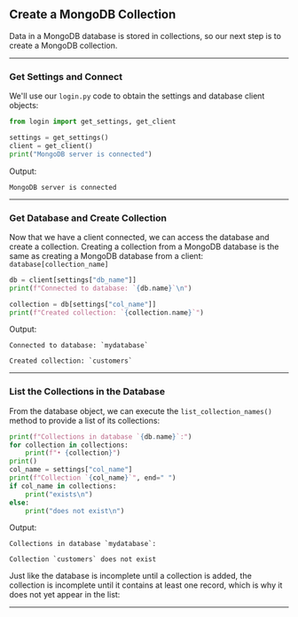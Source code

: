 ## Create a MongoDB Collection

Data in a MongoDB database is stored in collections, so our next step is to 
create a MongoDB collection.

---

### Get Settings and Connect

We'll use our `login.py` code to obtain the settings and database client
objects:

```python
from login import get_settings, get_client

settings = get_settings()
client = get_client()
print("MongoDB server is connected")
```

Output:

```
MongoDB server is connected
```

---

### Get Database and Create Collection

Now that we have a client connected, we can access the database and create
a collection. Creating a collection from a MongoDB database is the same as
creating a MongoDB database from a client: `database[collection_name]`

```python
db = client[settings["db_name"]]
print(f"Connected to database: `{db.name}`\n")

collection = db[settings["col_name"]]
print(f"Created collection: `{collection.name}`")
```

Output:

```
Connected to database: `mydatabase`

Created collection: `customers`
```

---

### List the Collections in the Database

From the database object, we can execute the `list_collection_names()`
method to provide a list of its collections:

```python
print(f"Collections in database `{db.name}`:")
for collection in collections:
    print(f"• {collection}")
print()
col_name = settings["col_name"]
print(f"Collection `{col_name}`", end=" ")
if col_name in collections:
    print("exists\n")
else:
    print("does not exist\n")
```

Output:

```
Collections in database `mydatabase`:

Collection `customers` does not exist
```

Just like the database is incomplete until a collection is added, the 
collection is incomplete until it contains at least one record, which is
why it does not yet appear in the list:

---
